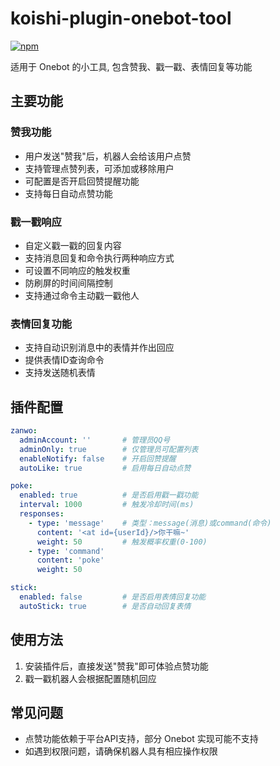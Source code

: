 # koishi-plugin-onebot-tool

[![npm](https://img.shields.io/npm/v/koishi-plugin-onebot-tool?style=flat-square)](https://www.npmjs.com/package/koishi-plugin-onebot-tool)

适用于 Onebot 的小工具, 包含赞我、戳一戳、表情回复等功能

## 主要功能

### 赞我功能

- 用户发送"赞我"后，机器人会给该用户点赞
- 支持管理点赞列表，可添加或移除用户
- 可配置是否开启回赞提醒功能
- 支持每日自动点赞功能

### 戳一戳响应

- 自定义戳一戳的回复内容
- 支持消息回复和命令执行两种响应方式
- 可设置不同响应的触发权重
- 防刷屏的时间间隔控制
- 支持通过命令主动戳一戳他人

### 表情回复功能

- 支持自动识别消息中的表情并作出回应
- 提供表情ID查询命令
- 支持发送随机表情

## 插件配置

```yaml
zanwo:
  adminAccount: ''       # 管理员QQ号
  adminOnly: true        # 仅管理员可配置列表
  enableNotify: false    # 开启回赞提醒
  autoLike: true         # 启用每日自动点赞

poke:
  enabled: true          # 是否启用戳一戳功能
  interval: 1000         # 触发冷却时间(ms)
  responses:
    - type: 'message'    # 类型：message(消息)或command(命令)
      content: '<at id={userId}/>你干嘛~'
      weight: 50         # 触发概率权重(0-100)
    - type: 'command'
      content: 'poke'
      weight: 50

stick:
  enabled: false         # 是否启用表情回复功能
  autoStick: true        # 是否自动回复表情
```

## 使用方法

1. 安装插件后，直接发送"赞我"即可体验点赞功能
2. 戳一戳机器人会根据配置随机回应

## 常见问题

- 点赞功能依赖于平台API支持，部分 Onebot 实现可能不支持
- 如遇到权限问题，请确保机器人具有相应操作权限
